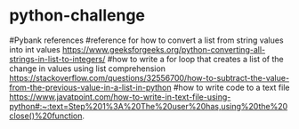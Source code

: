 # python-challenge

#Pybank references
#reference for how to convert a list from string values into int values
https://www.geeksforgeeks.org/python-converting-all-strings-in-list-to-integers/
#how to write a for loop that creates a list of the change in values using list comprehension
https://stackoverflow.com/questions/32556700/how-to-subtract-the-value-from-the-previous-value-in-a-list-in-python
#how to write code to a text file
https://www.javatpoint.com/how-to-write-in-text-file-using-python#:~:text=Step%201%3A%20The%20user%20has,using%20the%20close()%20function.

